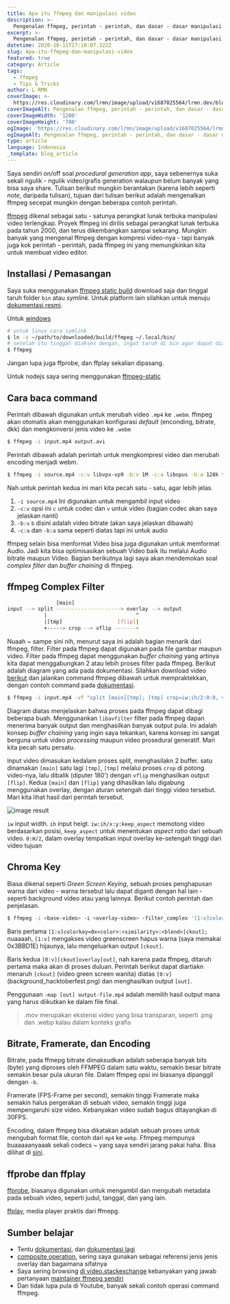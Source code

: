 ```yaml
---
title: Apa itu ffmpeg dan manipulasi video
description: >- 
  Pengenalan ffmpeg, perintah - perintah, dan dasar - dasar manipulasi video
excerpt: >-
  Pengenalan ffmpeg, perintah - perintah, dan dasar - dasar manipulasi video? Pengenalan ffmpeg, perintah - perintah, dan dasar - dasar manipulasi video
datetime: 2020-10-11T17:10:07.322Z
slug: Apa-itu-ffmpeg-dan-manipulasi-video
featured: true
category: Article
tags:
  - ffmpeg
  - Tips & Tricks
author: L RMN
coverImage: >-
  https://res.cloudinary.com/lrmn/image/upload/v1687025564/lrmn.dev/blognew_c3f9xe.png
coverImageAlt: Pengenalan ffmpeg, perintah - perintah, dan dasar - dasar manipulasi video
coverImageWidth: '1200'
coverImageHeight: '700'
ogImage: 'https://res.cloudinary.com/lrmn/image/upload/v1687025564/lrmn.dev/blognew_c3f9xe.png'
ogImageAlt: Pengenalan ffmpeg, perintah - perintah, dan dasar - dasar manipulasi video
type: article
language: Indonesia
_template: blog_article
---
```


Saya sendiri on/off soal _procedural generation app_, saya sebenernya suka sekali ngulik - ngulik video/grafis generation walaupun belum banyak yang bisa saya share. Tulisan berikut mungkin berantakan (karena lebih seperti _note_, daripada tulisan), tujuan dari tulisan berikut adalah mengenalkan ffmpeg secepat mungkin dengan beberapa contoh perintah.

[ffmpeg](https://ffmpeg.org/) dikenal sebagai satu - satunya perangkat lunak terbuka manipulasi video terlengkap. Proyek ffmpeg ini dirilis sebagai perangkat lunak terbuka pada tahun 2000, dan terus dikembangkan sampai sekarang. Mungkin banyak yang mengenal ffmpeg dengan kompresi video-nya - tapi banyak juga kok perintah - perintah, pada ffmpeg ini yang memungkinkan kita untuk membuat video editor.

## Installasi / Pemasangan

Saya suka menggunakan [ffmpeg static build](https://www.johnvansickle.com/ffmpeg/faq/) download saja dan tinggal taruh folder `bin` atau _symlink_. Untuk platform lain silahkan untuk menuju [dokumentasi resmi](https://ffmpeg.org/download.html).

Untuk [windows](https://www.gyan.dev/ffmpeg/builds/)

```bash
# untuk linux cara symlink
$ ln -s ~/path/to/downloaded/build/ffmpeg ~/.local/bin/
# setelah itu tinggal diakses dengan, ingat taruh di bin agar dapat diakses secara global
$ ffmpeg
```

Jangan lupa juga ffprobe, dan ffplay sekalian dipasang.

Untuk nodejs saya sering menggunakan [ffmpeg-static](https://www.npmjs.com/package/ffmpeg-static)

## Cara baca command

Perintah dibawah digunakan untuk merubah video `.mp4` ke `.webm`. ffmpeg akan otomatis akan menggunakan konfigurasi _default_ (enconding, bitrate, dkk) dan mengkonversi jenis video ke `.webm`

```bash
$ ffmpeg -i input.mp4 output.avi
```

Perintah dibawah adalah perintah untuk mengkompresi video dan merubah encoding menjadi webm.

```bash
$ ffmpeg -i source.mp4 -c:v libvpx-vp9 -b:v 1M -c:a libopus -b:a 128k target.webm
```

Nah untuk perintah kedua ini mari kita pecah satu - satu, agar lebih jelas.

1. `-i source.mp4` Ini digunakan untuk mengambil input video
2. `-c:v` opsi ini `c` untuk codec dan `v` untuk video (bagian codec akan saya jelaskan nanti)
3. `-b:v` `b` disini adalah video bitrate (akan saya jelaskan dibawah)
4. `-c:a` dan `-b:a` sama seperti diatas tapi ini untuk audio

ffmpeg selain bisa menformat Video bisa juga digunakan untuk memformat Audio. Jadi kita bisa optimisasikan sebuah Video baik itu melalui Audio bitrate maupun Video. Bagian berikutnya lagi saya akan mendemokan soal _complex filter_ dan _buffer chaining_ di ffmpeg.

## ffmpeg Complex Filter

```bash
                [main]
input --> split ---------------------> overlay --> output
            |                             ^
            |[tmp]                  [flip]|
            +-----> crop --> vflip -------+
```

Nuaah ~ sampe sini nih, menurut saya ini adalah bagian menarik dari ffmpeg, filter. Filter pada ffmpeg dapat digunakan pada file gambar maupun video. Filter pada ffmpeg dapat menggunakan _buffer chaining_ yang artinya kita dapat menggabungkan 2 atau lebih proses filter pada ffmpeg. Berikut adalah diagram yang ada pada dokumentasi. Silahkan download video [berikut](https://www.pexels.com/video/bikers-and-carriages-driving-on-street-852038/) dan jalankan command ffmpeg dibawah untuk mempraktekkan, dengan contoh command pada [dokumentasi](https://ffmpeg.org/ffmpeg-filters.html).

```bash
$ ffmpeg -i input.mp4 -vf "split [main][tmp]; [tmp] crop=iw:ih/2:0:0, vflip [flip]; [main][flip] overlay=0:H/2" output.mp4
```

Diagram diatas menjelaskan bahwa proses pada ffmpeg dapat dibagi beberapa buah. Menggunankan `libavfilter` filter pada ffmpeg dapan menerima banyak output dan menghasilkan banyak output pula. Ini adalah konsep _buffer chaining_ yang ingin saya tekankan, karena konsep ini sangat berguna untuk video _processing_ maupun video prosedural generatif. Mari kita pecah satu persatu.

Input video dimasukan kedalam proses split, menghasilakn 2 buffer. satu dinamakan `[main]` satu lagi `[tmp]`, `[tmp]` melalui proses `crop` di potong video-nya, lalu dibalik (diputer 180') dengan `vflip` menghasilkan output `[flip]`. Kedua `[main]` dan `[flip]` yang dihasilkan lalu digabung menggunakan overlay, dengan aturan setengah dari tinggi video tersebut. Mari kita lihat hasil dari perintah tersebut.

![image result](https://res.cloudinary.com/lrmn/image/upload/v1687023295/ffmpeg_input_output_1_enyoef.jpg)

`iw` input width. `ih` input heigt. `iw:ih/x:y:keep_aspect` memotong video berdasarkan posisi, `keep_aspect` untuk menentukan _aspect ratio_ dari sebuah video. `0:H/2`, dalam overlay tempatkan input overlay ke-setengah tinggi dari video tujuan

## Chroma Key

Biasa dikenal seperti _Green Screen Keying_, sebuah proses penghapusan warna dari video - warna tersebut lalu dapat diganti dengan hal lain - seperti background video atau yang lainnya. Berikut contoh perintah dan penjelasan.

```bash
$ ffmpeg -i <base-video> -i <overlay-video> -filter_complex '[1:v]colorkey=0x<color>:<similarity>:<blend>[ckout];[0:v][ckout]overlay[out]' -map '[out]' <output-file>
```

Baris pertama `[1:v]colorkey=0x<color>:<similarity>:<blend>[ckout];` nuaaaah, `[1:v]` mengakses video greenscreen hapus warna (saya memakai 0x3BBD1E) hijaunya, lalu mengeluarkan output `[ckout]`.

Baris kedua `[0:v][ckout]overlay[out]`, nah karena pada ffmpeg, ditaruh pertama maka akan di proses duluan. Perintah berikut dapat diartiakn menaruh `[ckout]` (video green screen wanita) diatas `[0:v]` (background_hacktoberfest.png) dan menghasilkan output `[out]`.

Penggunaan `-map [out] output-file.mp4` adalah memilih hasil output mana yang harus diikutkan ke dalam file final.

> .mov merupakan ekstensi video yang bisa transparan, seperti .png dan .webp kalau dalam konteks grafis

## Bitrate, Framerate, dan Encoding

Bitrate, pada ffmepg bitrate dimaksudkan adalah seberapa banyak bits (byte) yang diproses oleh FFMPEG dalam satu waktu, semakin besar bitrate semakin besar pula ukuran file. Dalam ffmpeg opsi ini biasanya dipanggil dengan `-b`.

Framerate (FPS-Frame per second), semakin tinggi Framerate maka semakin halus pergerakan di sebuah video, semakin tinggi juga mempengaruhi size video. Kebanyakan video sudah bagus ditayangkan di 30FPS.

Encoding, dalam ffmpeg bisa dikatakan adalah sebuah proses untuk mengubah format file, contoh dari `mp4` ke `webp`. Ffmpeg mempunya buaaaaanyaaak sekali codecs ~ yang saya sendiri jarang pakai haha. Bisa dilihat di [sini](https://www.ffmpeg.org/ffmpeg-codecs.html#Description).

## ffprobe dan ffplay

[ffprobe](https://ffmpeg.org/ffprobe.html#toc-Description), biasanya digunakan untuk mengambil dan mengubah metadata pada sebuah video, seperti judul, tanggal, dan yang lain.

[ffplay](https://ffmpeg.org/ffplay.html), media player praktis dari ffmepg.

## Sumber belajar

- Tentu [dokumentasi](https://ffmpeg.org/documentation.html), dan [dokumentasi lagi](https://trac.ffmpeg.org/)
- [composite operation](https://developer.mozilla.org/en-US/docs/Web/API/CanvasRenderingContext2D/globalCompositeOperation), sering saya gunakan sebagai referensi jenis jenis overlay dan bagaimana sifatnya
- Saya sering browsing [di video.stackexchange](https://video.stackexchange.com/) kebanyakan yang jawab pertanyaan [maintainer ffmepg sendiri](https://video.stackexchange.com/users/1871/gyan)
- Dan tidak lupa pula di Youtube, banyak sekali contoh operasi command ffmpeg.
